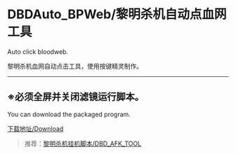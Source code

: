 # DBDAuto_BPWeb/黎明杀机自动点血网工具
Auto click  bloodweb.

黎明杀机血网自动点击工具，使用按键精灵制作。  


------------------------------  
## ※必须全屏并关闭滤镜运行脚本。

You can download the packaged program.  

[下载地址/Download](https://github.com/WKhistory/DBDAuto_BPWeb/releases)  

> 推荐：[黎明杀机挂机脚本/DBD_AFK_TOOL](https://github.com/maskrs/DBD_AFK_TOOL/releases)  
